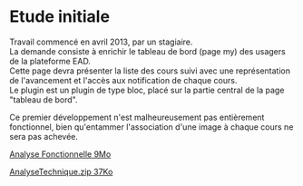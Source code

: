 # Etude initiale

Travail commencé en avril 2013, par un stagiaire.  
La demande consiste à enrichir le tableau de bord (page my) des usagers de la plateforme EAD.  
Cette page devra présenter la liste des cours suivi avec une représentation de l'avancement et l'accès aux notification de chaque cours.  
Le plugin est un plugin de type bloc, placé sur la partie central de la page "tableau de bord".  

Ce premier développement n'est malheureusement pas entièrement fonctionnel, bien qu'entammer l'association d'une image à chaque cours ne sera pas achevée.  

[Analyse Fonctionnelle 9Mo](https://github.com/poleumdev/moodle-block_tableau_bord/files/4750507/AnalyseFonctionnelle.zip)  

[AnalyseTechnique.zip 37Ko](https://github.com/poleumdev/moodle-block_tableau_bord/files/4750524/AnalyseTechnique.zip)  


